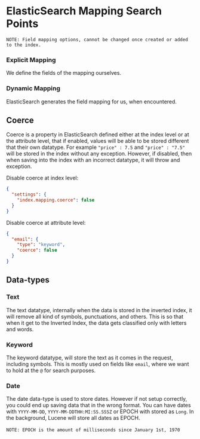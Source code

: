 # ElasticSearch Mapping Search Points

`NOTE: Field mapping options, cannot be changed once created or added to the index.`

### Explicit Mapping

We define the fields of the mapping ourselves.

### Dynamic Mapping

ElasticSearch generates the field mapping for us, when encountered.

## Coerce

Coerce is a property in ElasticSearch defined either at the index level or at the attribute
level, that if enabled, values will be able to be stored different that their own datatype. For
example `"price" : 7.5` and `"price" : "7.5"` will be stored in the index without any exception.
However, if disabled, then when saving into the index with an incorrect datatype, it will throw
and exception.

Disable coerce at index level:

```json
{
  "settings": {
    "index.mapping.coerce": false
  }
}
```

Disable coerce at attribute level:

```json
{
  "email": {
    "type": "keyword",
    "coerce": false
  }
}
```

## Data-types

### Text

The text datatype, internally when the data is stored in the inverted index, it will remove
all kind of symbols, punctuations, and others. This is so that when it get to the Inverted
Index, the data gets classified only with letters and words.

### Keyword

The keyword datatype, will store the text as it comes in the request, including symbols. This is
mostly used on fields like `email`, where we want to hold at the `@` for search purposes.

### Date

The date data-type is used to store dates. However if not setup correctly, you could end up saving data
that in the wrong format. You can have dates with `YYYY-MM-DD`, `YYYY-MM-DDTHH:MI:SS.SSSZ` or EPOCH with
stored as `Long`. In the background, Lucene will store all dates as EPOCH.
<br><t><br><t>`NOTE: EPOCH is the amount of milliseconds since January 1st, 1970`

